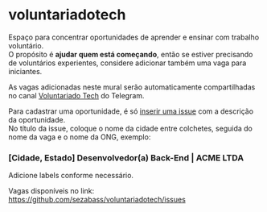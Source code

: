 # voluntariadotech
Espaço para concentrar oportunidades de aprender e ensinar com trabalho voluntário.  
O propósito é **ajudar quem está começando**, então se estiver precisando de voluntários experientes, considere adicionar também uma vaga para iniciantes.

As vagas adicionadas neste mural serão automaticamente compartilhadas no canal [Voluntariado Tech](https://t.me/joinchat/AiyaRR0QNECWIm5krqcs7w) do Telegram.

Para cadastrar uma oportunidade, é só [inserir uma issue](https://github.com/sezabass/voluntariadotech/issues/new) com a descrição da oportunidade.  
No título da issue, coloque o nome da cidade entre colchetes, seguida do nome da vaga e o nome da ONG, exemplo:

### [Cidade, Estado] Desenvolvedor(a) Back-End | ACME LTDA


Adicione labels conforme necessário.

Vagas disponíveis no link: https://github.com/sezabass/voluntariadotech/issues
